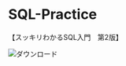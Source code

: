 # SQL-Practice
【スッキリわかるSQL入門　第2版】


![ダウンロード](https://user-images.githubusercontent.com/76867260/125436769-81c68fe4-58c2-46f3-9a56-3ad5504075d2.jpeg)

